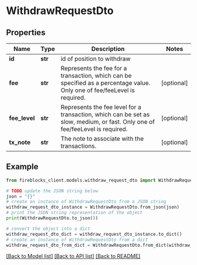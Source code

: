 # WithdrawRequestDto


## Properties

Name | Type | Description | Notes
------------ | ------------- | ------------- | -------------
**id** | **str** | id of position to withdraw | 
**fee** | **str** | Represents the fee for a transaction, which can be specified as a percentage value. Only one of fee/feeLevel is required. | [optional] 
**fee_level** | **str** | Represents the fee level for a transaction, which can be set as slow, medium, or fast. Only one of fee/feeLevel is required. | [optional] 
**tx_note** | **str** | The note to associate with the transactions. | [optional] 

## Example

```python
from fireblocks_client.models.withdraw_request_dto import WithdrawRequestDto

# TODO update the JSON string below
json = "{}"
# create an instance of WithdrawRequestDto from a JSON string
withdraw_request_dto_instance = WithdrawRequestDto.from_json(json)
# print the JSON string representation of the object
print(WithdrawRequestDto.to_json())

# convert the object into a dict
withdraw_request_dto_dict = withdraw_request_dto_instance.to_dict()
# create an instance of WithdrawRequestDto from a dict
withdraw_request_dto_from_dict = WithdrawRequestDto.from_dict(withdraw_request_dto_dict)
```
[[Back to Model list]](../README.md#documentation-for-models) [[Back to API list]](../README.md#documentation-for-api-endpoints) [[Back to README]](../README.md)


